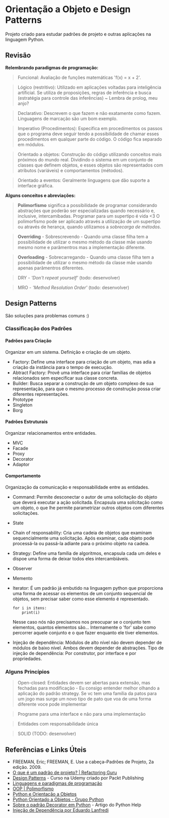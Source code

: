 # Orientação a Objeto e Design Patterns
Projeto criado para estudar padrões de projeto e outras aplicações na linguagem Python.

## Revisão

**Relembrando paradigmas de programação:**
> Funcional: Avaliação de funções matemáticas 'f(x) = x + 2'.

> Lógico (restritivo): Utilizado em aplicações voltadas para inteligência artificial. Se utiliza de proposições, regras de inferência e busca (estratégia para controle das inferências) ~ Lembra de prolog, meu anjo?

> Declarativo: Descrevem o que fazem e não exatamente como fazem. Linguagens de marcação são um bom exemplo.

> Imperativo (Procedimentos): Especifica em procedimentos os passos que o programa deve seguir tendo a possibilidade de chamar esses procedimentos em qualquer parte do código. O código fica separado em módulos.

> Orientado a objetos: Construção do código utilizando conceitos mais próximos do mundo real. Dividindo o sistema em um conjunto de classes que definem objetos, e esses objetos são representados com atributos (variáveis) e comportamentos (métodos).

> Orientado a eventos: Geralmente linguagens que dão suporte a interface gráfica.

**Alguns conceitos e abreviações:** 

> **Polimorfismo** significa a possibilidade de programar considerando abstrações que poderão ser especializadas quando necessário e, inclusive, intercamibadas. Programar para um supertipo é vida <3
O polimorfismo pode ser aplicado através a utilização de um supertipo ou através de herança, quando utilizamos a *sobrecarga de métodos*.

> **Overriding** - Sobrescrevendo - Quando uma classe filha tem a possibilidade de utilizar o mesmo método da classe mãe usando mesmo nome e parâmentros mas a implementação diferente.

> **Overloading** - Sobrecarregando - Quando uma classe filha tem a possibilidade de utilizar o mesmo método da classe mãe usando apenas parâmentros diferentes.

> DRY - *'Don't repeat yourself'* (todo: desenvolver)

> MRO - *'Method Resolution Order'* (todo: desenvolver)

## Design Patterns

São soluções para problemas comuns :)


### Classificação dos Padrões

#### Padrões para Criação
Organizar em um sistema. Definição e criação de um objeto.

- Factory: Define uma interface para criação de um objeto, mas adia a criação da instância para o tempo de execução.
- Abtract Factory: Provê uma interface para criar famílias de objetos relacionados sem especificar sua classe concreta.
- Builder: Busca separar a construção de um objeto complexo de sua representação, para que o mesmo processo de construção possa criar diferentes representações.
- Prototype
- Singleton
- Borg

#### Padrões Estruturais
Organizar relacionamentos entre entidades.

- MVC
- Facade
- Proxy
- Decorator
- Adaptor

#### Comportamento
Organização da comunicação e responsabilidade entre as entidades.

- Command: Permite desconectar o autor de uma solicitação do objeto que deverá executar a ação solicitada. Encapsula uma solicitação como um objeto, o que lhe permite parametrizar outros objetos com diferentes solicitações.
- State
- Chain of responsability: Cria uma cadeia de objetos que examinam sequencialmente uma solicitação. Após examinar, cada objeto pode processá-la ou passá-la adiante para o próximo objeto na cadeia.
- Strategy: Define uma família de algoritmos, encapsula cada um deles e dispoe uma forma de deixar todos eles intercambiáveis.
- Observer
- Memento
- Iterator:
É um padrão já embutido na linguagem python que proporciona uma forma de acessar os elementos de um conjunto sequencial de objetos, sem precisar saber como esse elemento é representado.
    ```
    for i in itens:
        print(i)
    ```
    Nesse caso nós não precisamos nos preocupar se o conjunto tem elementos, quantos elementos são... Internamente o 'for' sabe como percorrer aquele conjunto e o que fazer enquanto ele tiver elementos.

- Injeção de dependência: Módulos de alto nível não devem depender de módulos de baixo nível. Ambos devem depender de abstrações. Tipo de injeção de dependência: Por construtor, por interface e por propriedades.

### Alguns Princípios

> Open-closed: Entidades devem ser abertas para extensão, mas fechadas para modificação - Eu consigo entender melhor olhando a aplicação do padrão strategy. Se vc tem uma família da patos para um jogo mas surge um novo tipo de pato que voa de uma forma diferente voce pode implementar 

> Programe para uma interface e não para uma implementação

> Entidades com responsabilidade única

> SOLID (TODO: desenvolver)


## Referências e Links Úteis

- FREEMAN, Eric; FREEMAN, E. Use a cabeça–Padrões de Projeto, 2a edição. 2009.
- [O que é um padrão de projeto? | Refactoring Guru](https://refactoring.guru/pt-br/design-patterns/what-is-pattern)
- [Design Patterns](https://www.udemy.com/python-design-patterns/) - Curso na Udemy criado por Packt Publishing
- [Linguagens e paradigmas de programação](https://www.treinaweb.com.br/blog/linguagens-e-paradigmas-de-programacao/)
- [OOP | Polimorfismo](https://deviniciative.wordpress.com/2019/08/19/oop-polimorfismo/)
- [Python e Orientação a Objetos](https://www.caelum.com.br/apostila-python-orientacao-objetos/#null)
- [Python Orientado a Objetos - Grupo Python](https://www.dcc.ufrj.br/~fabiom/mab225/pythonoo.pdf)
- [Sobre o padrão Decorator em Python](https://pythonhelp.wordpress.com/2013/06/09/entendendo-os-decorators/) - Artigo do Python Help
- [Injeção de Dependência por Eduardo Lanfredi](https://medium.com/@eduardolanfredi/inje%C3%A7%C3%A3o-de-depend%C3%AAncia-ff0372a1672)
